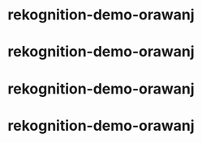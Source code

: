 # rekognition-demo-orawanj
# rekognition-demo-orawanj
# rekognition-demo-orawanj
# rekognition-demo-orawanj
